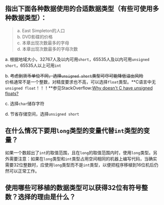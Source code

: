 ## 指出下面各种数据使用的合适数据类型（有些可使用多种数据类型）：
> a. East Simpleton的人口  
> b. DVD影碟的价格  
> c. 本章出现次数最多的字母  
> d. 本章出现次数最多的字母次数  

a. 根据地域大小，32767人及以内可用`short`，65535人及以内可用`unsigned short`，65535人以上可用`int`

b. ~~考虑到货币单位不同，选择`unsigned short`类型可尽可能降低溢出风险~~  
价格通常不是一个整数，对精度要求也不高，可以选择`float`类型。**C语言中无`unsigned float`！！！**参见StackOverflow:[Why doesn't C have unsigned floats?](http://stackoverflow.com/questions/512022/why-doesnt-c-have-unsigned-floats)

c. 选择`char`储存字符

d. 节省存储空间，选择`unsigned short`

## 在什么情况下要用`long`类型的变量代替`int`类型的变量？
如果一个数超出了`int`的取值范围，且在`long`的取值范围内时，使用`long`类型。另外需要注意：如果在`long`类型和`int`类型占用空间相同的机器上编写代码，当确实需要32位整数时，应使用`long`类型而不是`int`类型，以便把程序移植到16位机后仍然可以正常工作。

## 使用哪些可移植的数据类型可以获得32位有符号整数？选择的理由是什么？
